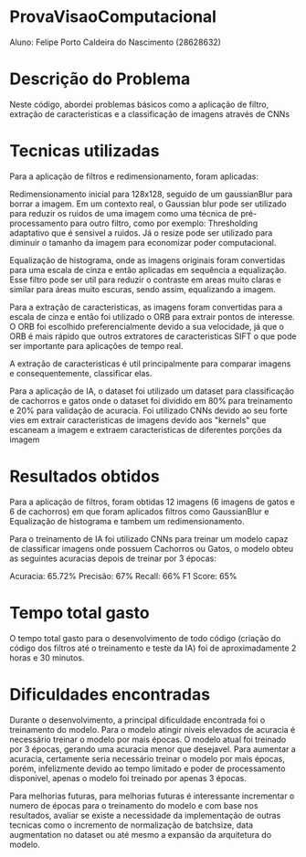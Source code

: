# ProvaVisaoComputacional

Aluno: Felipe Porto Caldeira do Nascimento (28628632)

# Descrição do Problema

Neste código, abordei problemas básicos como a aplicação de filtro, extração de caracteristicas e a classificação de imagens através de CNNs

# Tecnicas utilizadas

Para a aplicação de filtros e redimensionamento, foram aplicadas:

Redimensionamento inicial para 128x128, seguido de um gaussianBlur para borrar a imagem. Em um contexto real, o Gaussian blur pode ser utilizado para reduzir os ruidos de uma imagem como uma técnica de pré-processamento para outro filtro, como por exemplo: Thresholding adaptativo que é sensivel a ruidos. Já o resize pode ser utilizado para diminuir o tamanho da imagem para economizar poder computacional.

Equalização de histograma, onde as imagens originais foram convertidas para uma escala de cinza e então aplicadas em sequência a equalização. Esse filtro pode ser util para reduzir o contraste em areas muito claras e similar para áreas muito escuras, sendo assim, equalizando a imagem.

Para a extração de caracteristicas, as imagens foram convertidas para a escala de cinza e então foi utilizado o ORB para extrair pontos de interesse. O ORB foi escolhido preferencialmente devido a sua velocidade, já que o ORB é mais rápido que outros extratores de caracteristicas SIFT o que pode ser importante para aplicações de tempo real.

A extração de caracteristicas é util principalmente para comparar imagens e consequentemente, classificar elas.

Para a aplicação de IA, o dataset foi utilizado um dataset para classificação de cachorros e gatos onde o dataset foi dividido em 80% para treinamento e 20% para validação de acuracia. Foi utilizado CNNs devido ao seu forte vies em extrair caracteristicas de imagens devido aos "kernels" que escaneam a imagem e extraem caracteristicas de diferentes porções da imagem


# Resultados obtidos

Para a aplicação de filtros, foram obtidas 12 imagens (6 imagens de gatos e 6 de cachorros) em que foram aplicados filtros como GaussianBlur e Equalização de histograma e tambem um redimensionamento.

Para o treinamento de IA foi utilizado CNNs para treinar um modelo capaz de classificar imagens onde possuem Cachorros ou Gatos, o modelo obteu as seguintes acuracias depois de treinar por 3 épocas:

Acuracia: 65.72%
Precisão: 67%
Recall: 66%
F1 Score: 65%


# Tempo total gasto

O tempo total gasto para o desenvolvimento de todo código (criação do código dos filtros até o treinamento e teste da IA) foi de aproximadamente 2 horas e 30 minutos.



# Dificuldades encontradas

Durante o desenvolvimento, a principal dificuldade encontrada foi o treinamento do modelo. Para o modelo atingir niveis elevados de acuracia é necessário treinar o modelo por mais épocas. O modelo atual foi treinado por 3 épocas, gerando uma acuracia menor que desejavel. Para aumentar a acuracia, certamente seria necessário treinar o modelo por mais épocas, porém, infelizmente devido ao tempo limitado e poder de processamento disponivel, apenas o modelo foi treinado por apenas 3 épocas.

Para melhorias futuras, para melhorias futuras é interessante incrementar o numero de épocas para o treinamento do modelo e com base nos resultados, avaliar se existe a necessidade da implementação de outras tecnicas como o incremento de normalização de batchsize, data augmentation no dataset ou até mesmo a expansão da arquitetura do modelo.
